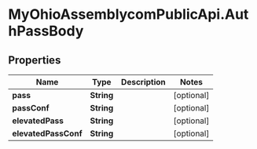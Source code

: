 # MyOhioAssemblycomPublicApi.AuthPassBody

## Properties
Name | Type | Description | Notes
------------ | ------------- | ------------- | -------------
**pass** | **String** |  | [optional] 
**passConf** | **String** |  | [optional] 
**elevatedPass** | **String** |  | [optional] 
**elevatedPassConf** | **String** |  | [optional] 
